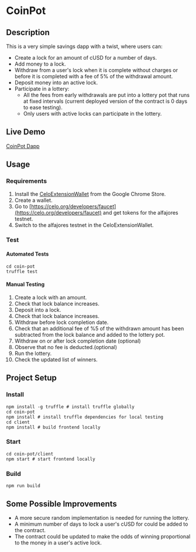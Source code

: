 # **CoinPot**

## **Description**

This is a very simple savings dapp with a twist, where users can:

- Create a lock for an amount of cUSD for a number of days.
- Add money to a lock.
- Withdraw from a user's lock when it is complete without charges or before it is completed with a fee of 5% of the withdrawal amount.
- Deposit money into an active lock.
- Participate in a lottery:
  - All the fees from early withdrawals are put into a lottery pot that runs at fixed intervals (current deployed version of the contract is 0 days to ease testing).
  - Only users with active locks can participate in the lottery.

## **Live Demo**

[CoinPot Dapp](https://rinwaowuogba.github.io/coin-pot)

## **Usage**

### **Requirements**

1. Install the [CeloExtensionWallet](https://chrome.google.com/webstore/detail/celoextensionwallet/kkilomkmpmkbdnfelcpgckmpcaemjcdh?hl=en) from the Google Chrome Store.
2. Create a wallet.
3. Go to [https://celo.org/developers/faucet](https://celo.org/developers/faucet) and get tokens for the alfajores testnet.
4. Switch to the alfajores testnet in the CeloExtensionWallet.

### **Test**

#### **Automated Tests**

```
cd coin-pot
truffle test
```

#### **Manual Testing**

1. Create a lock with an amount.
2. Check that lock balance increases.
3. Deposit into a lock.
4. Check that lock balance increases.
5. Withdraw before lock completion date.
6. Check that an additional fee of %5 of the withdrawn amount has been subtracted from the lock balance and added to the lottery pot.
7. Withdraw on or after lock completion date (optional)
8. Observe that no fee is deducted.(optional)
9. Run the lottery.
10. Check the updated list of winners.

## **Project Setup**

### Install

```
npm install -g truffle # install truffle globally
cd coin-pot
npm install # install truffle dependencies for local testing
cd client
npm install # build frontend locally
```

### Start

```
cd coin-pot/client
npm start # start frontend locally
```

### Build

```
npm run build
```

## **Some Possible Improvements**

- A more secure random implementation is needed for running the lottery.
- A minimum number of days to lock a user's cUSD for could be added to the contract.
- The contract could be updated to make the odds of winning proportional to the money in a user's active lock.
